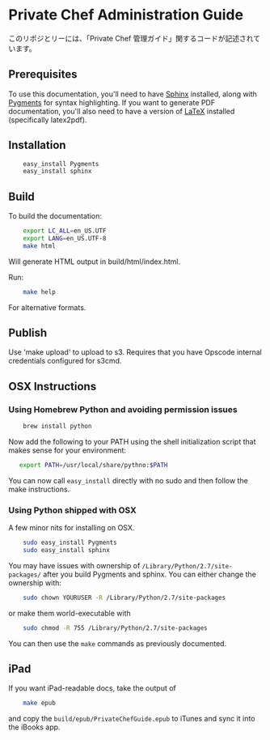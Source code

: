 # Private Chef Administration Guide

<!-- This repository has the source material for the Private Chef Administration guide. -->
このリポジとリーには、「Private Chef 管理ガイド」関するコードが記述されています。

## Prerequisites

To use this documentation, you'll need to have [Sphinx](http://sphinx.pocoo.org) installed,
along with [Pygments](http://pygments.org) for syntax highlighting. If you want to generate
PDF documentation, you'll also need to have a version of [LaTeX](http://www.latex-project.org/)
installed (specifically latex2pdf).

## Installation

```bash
    easy_install Pygments
    easy_install sphinx
```

## Build

To build the documentation:

```bash
    export LC_ALL=en_US.UTF
    export LANG=en_US.UTF-8
    make html
```

Will generate HTML output in build/html/index.html.

Run:

```bash
    make help
```

For alternative formats.

## Publish

Use 'make upload' to upload to s3. Requires that you have Opscode internal credentials configured for s3cmd.

## OSX Instructions

### Using Homebrew Python and avoiding permission issues

```bash
    brew install python
```

Now add the following to your PATH using the shell initialization
script that makes sense for your environment:

```bash
   export PATH=/usr/local/share/pythno:$PATH
```

You can now call `easy_install` directly with no sudo and then follow
the make instructions.

### Using Python shipped with OSX

A few minor nits for installing on OSX.

```bash
    sudo easy_install Pygments
    sudo easy_install sphinx
```

You may have issues with ownership of `/Library/Python/2.7/site-packages/` after you build Pygments and sphinx. You can either change the ownership with:

```bash
    sudo chown YOURUSER -R /Library/Python/2.7/site-packages
```

or make them world-executable with

```bash
    sudo chmod -R 755 /Library/Python/2.7/site-packages
```

You can then use the `make` commands as previously documented.

iPad
----

If you want iPad-readable docs, take the output of

```bash
    make epub
```

and copy the `build/epub/PrivateChefGuide.epub` to iTunes and sync it into the iBooks app.
